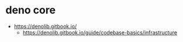 # deno core

* https://denolib.gitbook.io/
    * https://denolib.gitbook.io/guide/codebase-basics/infrastructure
